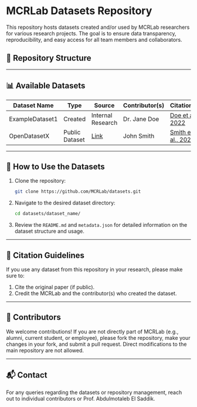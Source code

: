 # MCRLab Datasets Repository

This repository hosts datasets created and/or used by MCRLab researchers for various research projects. The goal is to ensure data transparency, reproducibility, and easy access for all team members and collaborators.



## 📁 **Repository Structure**

---

## 📊 **Available Datasets**

| Dataset Name    | Type           | Source                | Contributor(s) | Citation(s)                          |
|-----------------|----------------|-----------------------|---------------|---------------------------------------|
| ExampleDataset1 | Created        | Internal Research     | Dr. Jane Doe  | [Doe et al., 2022](link_to_paper)    |
| OpenDatasetX    | Public Dataset | [Link](link_to_source)| John Smith    | [Smith et al., 2020](link_to_paper)  |

---

## 🔗 **How to Use the Datasets**

1. Clone the repository:
    ```bash
    git clone https://github.com/MCRLab/datasets.git
    ```
2. Navigate to the desired dataset directory:
    ```bash
    cd datasets/dataset_name/
    ```
3. Review the `README.md` and `metadata.json` for detailed information on the dataset structure and usage.

---

## 📖 **Citation Guidelines**

If you use any dataset from this repository in your research, please make sure to:

1. Cite the original paper (if public).
2. Credit the MCRLab and the contributor(s) who created the dataset.

---

## 🤝 **Contributors**
We welcome contributions! If you are not directly part of MCRLab (e.g., alumni, current student, or employee), please fork the repository, make your changes in your fork, and submit a pull request. Direct modifications to the main repository are not allowed.

---

## 📬 **Contact**

For any queries regarding the datasets or repository management, reach out to individual contributors or Prof. Abdulmotaleb El Saddik.
